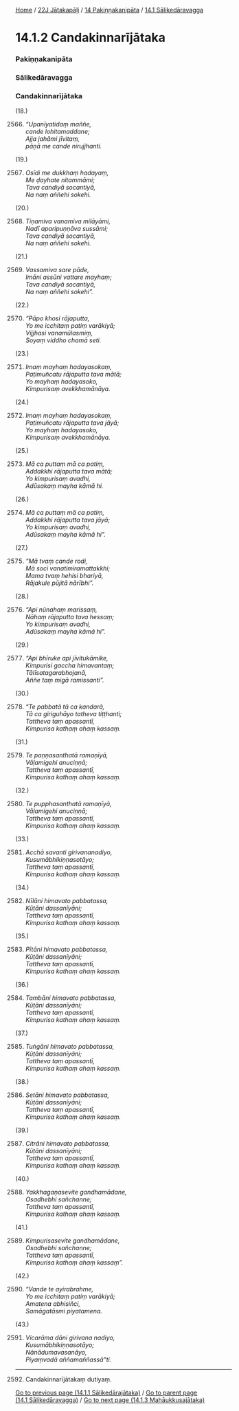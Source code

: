 
[Home](/) / [22J Jātakapāḷi](/tipitaka/22J.md) / [14 Pakiṇṇakanipāta](/tipitaka/22J/14.md) / [14.1 Sālikedāravagga](/tipitaka/22J/14/14.1.md)

# 14.1.2 Candakinnarījātaka

### Pakiṇṇakanipāta

### Sālikedāravagga

### Candakinnarījātaka

(18.)

2566. _“Upanīyatidaṃ maññe,_  
_cande lohitamaddane;_  
_Ajja jahāmi jīvitaṃ,_  
_pāṇā me cande nirujjhanti._  


(19.)

2567. _Osīdi me dukkhaṃ hadayaṃ,_  
_Me ḍayhate nitammāmi;_  
_Tava candiyā socantiyā,_  
_Na naṃ aññehi sokehi._  


(20.)

2568. _Tiṇamiva vanamiva milāyāmi,_  
_Nadī aparipuṇṇāva sussāmi;_  
_Tava candiyā socantiyā,_  
_Na naṃ aññehi sokehi._  


(21.)

2569. _Vassamiva sare pāde,_  
_Imāni assūni vattare mayhaṃ;_  
_Tava candiyā socantiyā,_  
_Na naṃ aññehi sokehi”._  


(22.)

2570. _“Pāpo khosi rājaputta,_  
_Yo me icchitaṃ patiṃ varākiyā;_  
_Vijjhasi vanamūlasmiṃ,_  
_Soyaṃ viddho chamā seti._  


(23.)

2571. _Imaṃ mayhaṃ hadayasokaṃ,_  
_Paṭimuñcatu rājaputta tava mātā;_  
_Yo mayhaṃ hadayasoko,_  
_Kimpurisaṃ avekkhamānāya._  


(24.)

2572. _Imaṃ mayhaṃ hadayasokaṃ,_  
_Paṭimuñcatu rājaputta tava jāyā;_  
_Yo mayhaṃ hadayasoko,_  
_Kimpurisaṃ avekkhamānāya._  


(25.)

2573. _Mā ca puttaṃ mā ca patiṃ,_  
_Addakkhi rājaputta tava mātā;_  
_Yo kimpurisaṃ avadhi,_  
_Adūsakaṃ mayha kāmā hi._  


(26.)

2574. _Mā ca puttaṃ mā ca patiṃ,_  
_Addakkhi rājaputta tava jāyā;_  
_Yo kimpurisaṃ avadhi,_  
_Adūsakaṃ mayha kāmā hi”._  


(27.)

2575. _“Mā tvaṃ cande rodi,_  
_Mā soci vanatimiramattakkhi;_  
_Mama tvaṃ hehisi bhariyā,_  
_Rājakule pūjitā nārībhi”._  


(28.)

2576. _“Api nūnahaṃ marissaṃ,_  
_Nāhaṃ rājaputta tava hessaṃ;_  
_Yo kimpurisaṃ avadhi,_  
_Adūsakaṃ mayha kāmā hi”._  


(29.)

2577. _“Api bhīruke api jīvitukāmike,_  
_Kimpurisi gaccha himavantaṃ;_  
_Tālīsatagarabhojanā,_  
_Aññe taṃ migā ramissanti”._  


(30.)

2578. _“Te pabbatā tā ca kandarā,_  
_Tā ca giriguhāyo tatheva tiṭṭhanti;_  
_Tattheva taṃ apassantī,_  
_Kimpurisa kathaṃ ahaṃ kassaṃ._  


(31.)

2579. _Te paṇṇasanthatā ramaṇīyā,_  
_Vāḷamigehi anuciṇṇā;_  
_Tattheva taṃ apassantī,_  
_Kimpurisa kathaṃ ahaṃ kassaṃ._  


(32.)

2580. _Te pupphasanthatā ramaṇīyā,_  
_Vāḷamigehi anuciṇṇā;_  
_Tattheva taṃ apassantī,_  
_Kimpurisa kathaṃ ahaṃ kassaṃ._  


(33.)

2581. _Acchā savanti girivananadiyo,_  
_Kusumābhikiṇṇasotāyo;_  
_Tattheva taṃ apassantī,_  
_Kimpurisa kathaṃ ahaṃ kassaṃ._  


(34.)

2582. _Nīlāni himavato pabbatassa,_  
_Kūṭāni dassanīyāni;_  
_Tattheva taṃ apassantī,_  
_Kimpurisa kathaṃ ahaṃ kassaṃ._  


(35.)

2583. _Pītāni himavato pabbatassa,_  
_Kūṭāni dassanīyāni;_  
_Tattheva taṃ apassantī,_  
_Kimpurisa kathaṃ ahaṃ kassaṃ._  


(36.)

2584. _Tambāni himavato pabbatassa,_  
_Kūṭāni dassanīyāni;_  
_Tattheva taṃ apassantī,_  
_Kimpurisa kathaṃ ahaṃ kassaṃ._  


(37.)

2585. _Tuṅgāni himavato pabbatassa,_  
_Kūṭāni dassanīyāni;_  
_Tattheva taṃ apassantī,_  
_Kimpurisa kathaṃ ahaṃ kassaṃ._  


(38.)

2586. _Setāni himavato pabbatassa,_  
_Kūṭāni dassanīyāni;_  
_Tattheva taṃ apassantī,_  
_Kimpurisa kathaṃ ahaṃ kassaṃ._  


(39.)

2587. _Citrāni himavato pabbatassa,_  
_Kūṭāni dassanīyāni;_  
_Tattheva taṃ apassantī,_  
_Kimpurisa kathaṃ ahaṃ kassaṃ._  


(40.)

2588. _Yakkhagaṇasevite gandhamādane,_  
_Osadhebhi sañchanne;_  
_Tattheva taṃ apassantī,_  
_Kimpurisa kathaṃ ahaṃ kassaṃ._  


(41.)

2589. _Kimpurisasevite gandhamādane,_  
_Osadhebhi sañchanne;_  
_Tattheva taṃ apassantī,_  
_Kimpurisa kathaṃ ahaṃ kassaṃ”._  


(42.)

2590. _“Vande te ayirabrahme,_  
_Yo me icchitaṃ patiṃ varākiyā;_  
_Amatena abhisiñci,_  
_Samāgatāsmi piyatamena._  


(43.)

2591. _Vicarāma dāni girivana nadiyo,_  
_Kusumābhikiṇṇasotāyo;_  
_Nānādumavasanāyo,_  
_Piyaṃvadā aññamaññassā”ti._  


---

2592. Candakinnarījātakaṃ dutiyaṃ.



[Go to previous page (14.1.1 Sālikedārajātaka)](/tipitaka/22J/14/14.1/14.1.1.md) / [Go to parent page (14.1 Sālikedāravagga)](/tipitaka/22J/14/14.1.md) / [Go to next page (14.1.3 Mahāukkusajātaka)](/tipitaka/22J/14/14.1/14.1.3.md)


